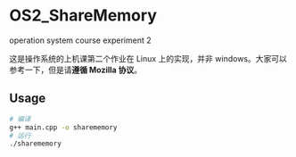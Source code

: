 # OS2_ShareMemory
operation system course experiment 2

这是操作系统的上机课第二个作业在 Linux 上的实现，并非 windows。大家可以参考一下，但是请**遵循 Mozilla 协议**。

## Usage

```bash
# 编译
g++ main.cpp -o sharememory 
# 运行
./sharememory 
```
